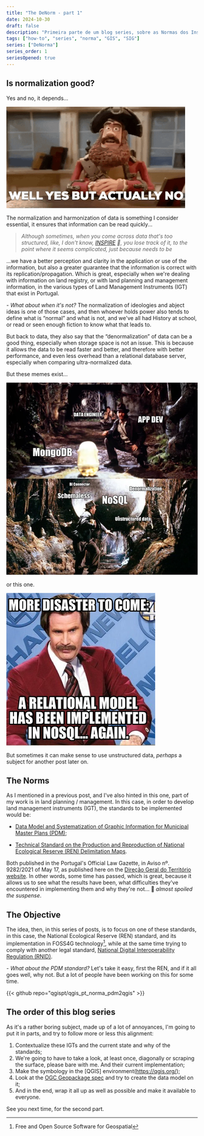 ```yaml
---
title: "The DeNorm - part 1"
date: 2024-10-30
draft: false
description: "Primeira parte de um blog series, sobre as Normas dos Instrumentos de Gestão de Território (IGT)"
tags: ["how-to", "series", "norma", "GIS", "SIG"]
series: ["DeNorma"]
series_order: 1
seriesOpened: true
---
```


## Is normalization good?

Yes and no, it depends...

![](img/pirates-yesbutno.gif)


The normalization and harmonization of data is something I consider essential, it ensures that information can be read quickly... 

>*Although sometimes, when you come across data that's too structured, like, I don't know, [INSPIRE](https://knowledge-base.inspire.ec.europa.eu/index_en) :eyes:, you lose track of it, to the point where it seems complicated, just because needs to be*

...we have a better perception and clarity in the application or use of the information, but also a greater guarantee that the information is correct with its replication/propagation. Which is great, especially when we're dealing with information on land registry, or with land planning and management information, in the various types of Land Management Instruments (IGT) that exist in Portugal.

*- What about when it's not?* The normalization of ideologies and abject ideas is one of those cases, and then whoever holds power also tends to define what is “normal” and what is not, and we've all had History at school, or read or seen enough fiction to know what that leads to.

But back to data, they also say that the “denormalization” of data can be a good thing, especially when storage space is not an issue. This is because it allows the data to be read faster and better, and therefore with better performance, and even less overhead than a relational database server, especially when comparing ultra-normalized data.

But these memes exist...

![](gallery/the-devs-chose-mongo-again-smh-v0-ux9wsli3sqcb1.webp)

or this one.

![](gallery/4139880.jpg)

But sometimes it can make sense to use unstructured data, *perhaps* a subject for another post later on.

## The Norms

As I mentioned in a previous post, and I've also hinted in this one, part of my work is in land  planning / management. In this case, in order to develop land management instruments (IGT), the standards to be implemented would be:

+ [Data Model and Systematization of Graphic Information for Municipal Master Plans (PDM)](https://www.dgterritorio.gov.pt/sites/default/files/publicacoes/Modelodados_PDM_18022021_Vol1_e_Vol2.pdf);
  
+ [Technical Standard on the Production and Reproduction of National Ecological Reserve (REN) Delimitation Maps](https://www.dgterritorio.gov.pt/sites/default/files/publicacoes/NormasEspecificacoes_REN_08022020.pdf).


Both published in the Portugal's Official Law Gazette, in Aviso nº. 9282/2021 of May 17, as published here on the [Direção Geral do Território website](https://www.dgterritorio.gov.pt/Publicacao-de-normas-tecnicas).
In other words, some time has passed, which is great, because it allows us to see what the results have been, what difficulties they've encountered in implementing them and why they're not... :speak_no_evil: *almost spoiled the suspense*.

## The Objective

The idea, then, in this series of posts, is to focus on one of these standards, in this case, the National Ecological Reserve (REN) standard, and its implementation in FOSS4G technology[^1], while at the same time trying to comply with another legal standard, [National Digital Interoperability Regulation (RNID)](https://www.acessibilidade.gov.pt/publicacao/rnid-versao-2018-regulamento-nacional-de-interoperabilidade-digital/).

*- What about the PDM standard?* Let's take it easy, first the REN, and if it all goes well, why not. But a lot of people have been working on this for some time.

{{< github repo="qgispt/qgis_pt_norma_pdm2qgis" >}}

## The order of this blog series

As it's a rather boring subject, made up of a lot of annoyances, I'm going to put it in parts, and try to follow more or less this alignment:

1. Contextualize these IGTs and the current state and why of the standards;
2. We're going to have to take a look, at least once, diagonally or scraping the surface, please bare with me. And their current implementation;
3. Make the symbology in the [QGIS] environment(https://qgis.org/);
4. Look at the [OGC Geopackage spec](https://www.geopackage.org/) and try to create the data model on it;
5. And in the end, wrap it all up as well as possible and make it available to everyone.

See you next time, for the second part.

[^1]: Free and Open Source Software for Geospatial
